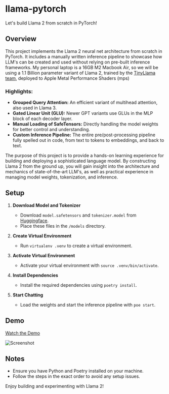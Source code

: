 # llama-pytorch

Let's build Llama 2 from scratch in PyTorch!

## Overview

This project implements the Llama 2 neural net architecture from scratch in PyTorch. It includes a manually written inference pipeline to showcase how LLM's can be created and used without relying on pre-built inference frameworks. My personal laptop is a 16GB M2 Macbook Air, so we will be using a 1.1 Billion parameter variant of Llama 2, trained by the [TinyLlama team](https://github.com/jzhang38/TinyLlama), deployed to Apple Metal Performance Shaders (mps) 

### Highlights:
- **Grouped Query Attention:** An efficient variant of multihead attention, also used in Llama 3.
- **Gated Linear Unit (GLU):** Newer GPT variants use GLUs in the MLP block of each decoder layer.
- **Manual Loading of SafeTensors:** Directly handling the model weights for better control and understanding.
- **Custom Inference Pipeline:** The entire pre/post-processing pipeline fully spelled out in code, from text to tokens to embeddings, and back to text.

The purpose of this project is to provide a hands-on learning experience for building and deploying a sophisticated language model. By constructing Llama 2 from the ground up, you will gain insight into the architecture and mechanics of state-of-the-art LLM's, as well as practical experience in managing model weights, tokenization, and inference.

## Setup

1. **Download Model and Tokenizer**
   - Download `model.safetensors` and `tokenizer.model` from [Huggingface](https://huggingface.co/TinyLlama/TinyLlama-1.1B-Chat-v1.0/tree/main).
   - Place these files in the `/models` directory.

2. **Create Virtual Environment**
   - Run `virtualenv .venv` to create a virtual environment.

3. **Activate Virtual Environment**
   - Activate your virtual environment with `source .venv/bin/activate`.

4. **Install Dependencies**
   - Install the required dependencies using `poetry install`.

5. **Start Chatting**
   - Load the weights and start the inference pipeline with `poe start`.

## Demo

[Watch the Demo](https://www.youtube.com/watch?v=virODFK7uMU)

![Screenshot](https://github.com/user-attachments/assets/e87b31c2-0b37-4f36-9ca3-013e7788eaa1)

## Notes

- Ensure you have Python and Poetry installed on your machine.
- Follow the steps in the exact order to avoid any setup issues.

Enjoy building and experimenting with Llama 2!
